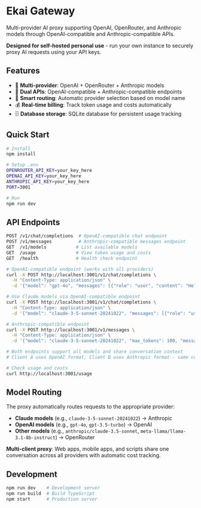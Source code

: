 # Ekai Gateway

Multi-provider AI proxy supporting OpenAI, OpenRouter, and Anthropic models through OpenAI-compatible and Anthropic-compatible APIs.

**Designed for self-hosted personal use** - run your own instance to securely proxy AI requests using your API keys.

## Features

- 🤖 **Multi-provider**: OpenAI + OpenRouter + Anthropic models
- 🔄 **Dual APIs**: OpenAI-compatible + Anthropic-compatible endpoints
- 🔀 **Smart routing**: Automatic provider selection based on model name
- 💰 **Real-time billing**: Track token usage and costs automatically
- 🗄️ **Database storage**: SQLite database for persistent usage tracking

## Quick Start

```bash
# Install
npm install

# Setup .env
OPENROUTER_API_KEY=your_key_here
OPENAI_API_KEY=your_key_here
ANTHROPIC_API_KEY=your_key_here
PORT=3001

# Run
npm run dev
```

## API Endpoints

```bash
POST /v1/chat/completions  # OpenAI-compatible chat endpoint
POST /v1/messages          # Anthropic-compatible messages endpoint
GET  /v1/models           # List available models
GET  /usage               # View token usage and costs
GET  /health              # Health check endpoint
```

```bash
# OpenAI-compatible endpoint (works with all providers)
curl -X POST http://localhost:3001/v1/chat/completions \
  -H "Content-Type: application/json" \
  -d '{"model": "gpt-4o", "messages": [{"role": "user", "content": "Hello"}]}'

# Use Claude models via OpenAI-compatible endpoint
curl -X POST http://localhost:3001/v1/chat/completions \
  -H "Content-Type: application/json" \
  -d '{"model": "claude-3-5-sonnet-20241022", "messages": [{"role": "user", "content": "Hello"}]}'

# Anthropic-compatible endpoint
curl -X POST http://localhost:3001/v1/messages \
  -H "Content-Type: application/json" \
  -d '{"model": "claude-3-5-sonnet-20241022", "max_tokens": 100, "messages": [{"role": "user", "content": "Hello"}]}'

# Both endpoints support all models and share conversation context
# Client A uses OpenAI format, Client B uses Anthropic format - same conversation!

# Check usage and costs
curl http://localhost:3001/usage
```

## Model Routing

The proxy automatically routes requests to the appropriate provider:

- **Claude models** (e.g., `claude-3-5-sonnet-20241022`) → Anthropic
- **OpenAI models** (e.g., `gpt-4o`, `gpt-3.5-turbo`) → OpenAI  
- **Other models** (e.g., `anthropic/claude-3.5-sonnet`, `meta-llama/llama-3.1-8b-instruct`) → OpenRouter

**Multi-client proxy**: Web apps, mobile apps, and scripts share one conversation across all providers with automatic cost tracking.

## Development

```bash
npm run dev    # Development server
npm run build  # Build TypeScript
npm start      # Production server
```
